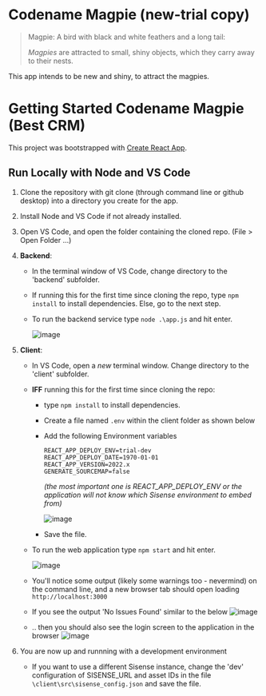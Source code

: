 # Codename Magpie (new-trial copy)

> Magpie: A bird with black and white feathers and a long tail:
>
> *Magpies* are attracted to small, shiny objects, which they carry away to their nests.

This app intends to be new and shiny, to attract the magpies.
    

# Getting Started Codename Magpie (Best CRM)

This project was bootstrapped with [Create React App](https://github.com/facebook/create-react-app).

## Run Locally with Node and VS Code
1. Clone the repository with git clone (through command line or github desktop) into a directory you create for the app.
1. Install Node and VS Code if not already installed.
1. Open VS Code, and open the folder containing the cloned repo. (File > Open Folder ...)
1. **Backend**:
    - In the terminal window of VS Code, change directory to the 'backend' subfolder.
    - If running this for the first time since cloning the repo, type `npm install` to install dependencies. Else, go to the next step.
    - To run the backend service type `node .\app.js` and hit enter.
    
        ![image](https://user-images.githubusercontent.com/9842660/195373287-a3d0692b-e227-4373-a5bf-fa0ddde1424d.png)
1. **Client**:
    - In VS Code, open a *new* terminal window. Change directory to the 'client' subfolder.
    - **IFF** running this for the first time since cloning the repo:
        - type `npm install` to install dependencies.
        - Create a file named `.env` within the client folder as shown below
        - Add the following Environment variables
            ```
            REACT_APP_DEPLOY_ENV=trial-dev
            REACT_APP_DEPLOY_DATE=1970-01-01
            REACT_APP_VERSION=2022.x
            GENERATE_SOURCEMAP=false
            ```
            _(the most important one is REACT_APP_DEPLOY_ENV or the application will not know which Sisense environment to embed from)_
            
            ![image](https://user-images.githubusercontent.com/9842660/195378707-3f8cc015-fdf2-4edc-afa7-2700e4af1284.png)
        - Save the file.

    - To run the web application type `npm start` and hit enter.
    
        ![image](https://user-images.githubusercontent.com/9842660/195376759-f97d0d67-5f30-464a-9d64-0076a6f6e226.png)
    
    - You'll notice some output (likely some warnings too - nevermind) on the command line, and a new browser tab should open loading `http://localhost:3000`
    - If you see the output 'No Issues Found' similar to the below
    ![image](https://user-images.githubusercontent.com/9842660/195377027-90371c11-c6cf-4135-abe0-e13f0fee24c5.png)
    
    - .. then you should also see the login screen to the application in the browser
    ![image](https://user-images.githubusercontent.com/9842660/195377267-19719caa-cdf0-48c5-a6ca-a76252a5ae0a.png)

1. You are now up and runnning with a development environment
    - If you want to use a different Sisense instance, change the 'dev' configuration of SISENSE_URL and asset IDs in the file `\client\src\sisense_config.json` and save the file.
